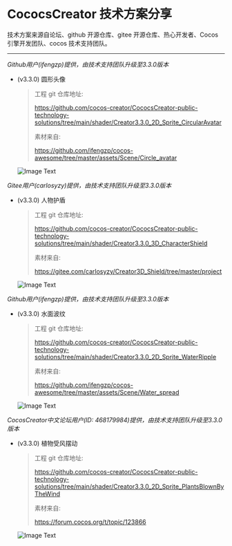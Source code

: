 # CococsCreator 技术方案分享

 技术方案来源自论坛、github 开源仓库、gitee 开源仓库、热心开发者、Cocos 引擎开发团队、cocos 技术支持团队。

---
*Github用户(ifengzp)提供，由技术支持团队升级至3.3.0版本*

* (v3.3.0) 圆形头像

  > 工程 git 仓库地址: 
  >
  > https://github.com/cocos-creator/CococsCreator-public-technology-solutions/tree/main/shader/Creator3.3.0_2D_Sprite_CircularAvatar
  >
  > 素材来自: 
  >
  > https://github.com/ifengzp/cocos-awesome/tree/master/assets/Scene/Circle_avatar
  
  ![Image Text](https://github.com/cocos-creator/CococsCreator-public-technology-solutions/blob/main/image/20211208/2021120801.jpg)



*Gitee用户(carlosyzy)提供，由技术支持团队升级至3.3.0版本*

* (v3.3.0) 人物护盾

  > 工程 git 仓库地址: 
  >
  > https://github.com/cocos-creator/CococsCreator-public-technology-solutions/tree/main/shader/Creator3.3.0_3D_CharacterShield
  >
  > 素材来自: 
  >
  > https://gitee.com/carlosyzy/Creator3D_Shield/tree/master/project
  
  ![Image Text](https://github.com/cocos-creator/CococsCreator-public-technology-solutions/blob/main/gif/20211209/2021120901.gif)



*Github用户(ifengzp)提供，由技术支持团队升级至3.3.0版本*

* (v3.3.0) 水面波纹

  > 工程 git 仓库地址: 
  >
  > https://github.com/cocos-creator/CococsCreator-public-technology-solutions/tree/main/shader/Creator3.3.0_2D_Sprite_WaterRipple
  >
  > 素材来自: 
  >
  > https://github.com/ifengzp/cocos-awesome/tree/master/assets/Scene/Water_spread
  
  ![Image Text](https://github.com/cocos-creator/CococsCreator-public-technology-solutions/blob/main/gif/20211209/2021120902.gif)



*CocosCreator中文论坛用户(ID: 468179984)提供，由技术支持团队升级至3.3.0版本*

* (v3.3.0) 植物受风摆动

  > 工程 git 仓库地址: 
  >
  > https://github.com/cocos-creator/CococsCreator-public-technology-solutions/tree/main/shader/Creator3.3.0_2D_Sprite_PlantsBlownByTheWind
  >
  > 素材来自: 
  >
  > https://forum.cocos.org/t/topic/123866
  
  ![Image Text](https://github.com/cocos-creator/CococsCreator-public-technology-solutions/blob/main/gif/20211209/2021120903.gif)